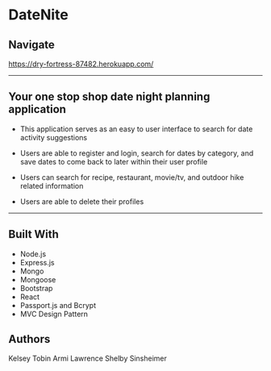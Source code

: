 # DateNite
## Navigate
https://dry-fortress-87482.herokuapp.com/

***

## Your one stop shop date night planning application

* This application serves as an easy to user interface to search for date activity suggestions

* Users are able to register and login, search for dates by category, and save dates to come back to later within their user profile

* Users can search for recipe, restaurant, movie/tv, and outdoor hike related information

* Users are able to delete their profiles

***

## Built With

* Node.js 
* Express.js
* Mongo
* Mongoose 
* Bootstrap
* React
* Passport.js and Bcrypt
* MVC Design Pattern

## Authors 
Kelsey Tobin
Armi Lawrence
Shelby Sinsheimer

